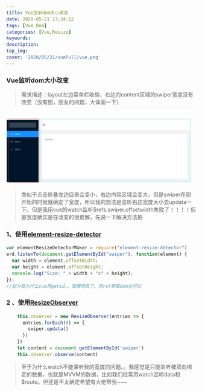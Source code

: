 ```yaml
---
title: Vue监听dom大小改变
date: 2020-05-21 17:24:12
tags: [Vue Dom]
categories: [Vue,Resize]
keywords:
description:
top_img:
cover: '2020/05/21/vuePull/vue.png'
---
```

### Vue监听dom大小改变
> 需求描述：layout左边菜单栏收缩，右边的content区域的swiper宽度没有改变（没有图，朋友的问题，大体画一下）

![大概的图片](vueReasize/test.png)

> 类似于点击折叠左边目录会变小，右边内容区域会变大，但是swiper在刚开始的时候就确定了宽度，所以我的想法是监听右边宽度大小去updata一下。但是我用vue的watch监听$refs.swiper.offsetwidth失败了！！！！但是宽度确实是在改变的很费解，先说一下解决方法把

### 1、使用[element-resize-detector](https://github.com/wnr/element-resize-detector)

```js
var elementResizeDetectorMaker = require("element-resize-detector")
erd.listenTo(document.getElementById("swiper"), function(element) {
  var width = element.offsetWidth;
  var height = element.offsetHeight;
  console.log("Size: " + width + "x" + height);
});
//别为我为什么vue用getid。。我懒得改了。用ref获取dom也可以
```

### 2 、使用[ResizeObserver](https://developer.mozilla.org/zh-CN/docs/Web/API/ResizeObserver)

```js
    this.observer = new ResizeObserver(entries => {
      entries.forEach(() => {
        swiper.updata()
      })
    })
    let content = document.getElementById('swiper')
    this.observer.observe(content)
```

>至于为什么watch不能兼听我的宽度的问题。。我感觉是只能监听被双向绑定的数据，也就是MVVM的数据，比如我们经常用watch监听data和$route。但还是不太确定希望有大佬帮我~~~

